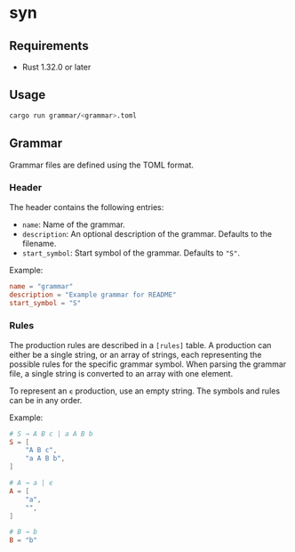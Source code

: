 # syn

## Requirements
- Rust 1.32.0 or later

## Usage
```bash
cargo run grammar/<grammar>.toml
```

## Grammar
Grammar files are defined using the TOML format.

### Header
The header contains the following entries:

- `name`: Name of the grammar.
- `description`: An optional description of the grammar. Defaults to the filename.
- `start_symbol`: Start symbol of the grammar. Defaults to `"S"`.

Example:
```toml
name = "grammar"
description = "Example grammar for README"
start_symbol = "S"
```

### Rules
The production rules are described in a `[rules]` table. A production can either be a single string,
or an array of strings, each representing the possible rules for the specific grammar symbol.
When parsing the grammar file, a single string is converted to an array with one element.

To represent an `ϵ` production, use an empty string. The symbols and rules can be in any order.

Example:
```toml
# S → A B c | a A B b
S = [
    "A B c",
    "a A B b",
]

# A → a | ϵ
A = [
    "a",
    "",
]

# B → b
B = "b"
```
